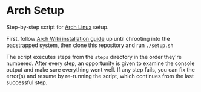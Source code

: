 # Arch Setup

Step-by-step script for <a href="https://www.archlinux.org/" target="_blank">Arch Linux</a> setup.

First, follow <a href="https://wiki.archlinux.org/index.php/Installation_guide" target="_blank">Arch Wiki installation guide</a> up until chrooting into the pacstrapped system, then clone this repository and run `./setup.sh`

The script executes steps from the `steps` directory in the order they're numbered. After every step, an opportunity is given to examine the console output and make sure everything went well. If any step fails, you can fix the error(s) and resume by re-running the script, which continues from the last successful step.

